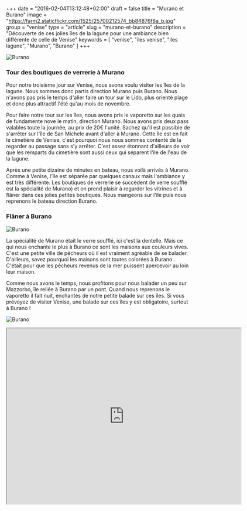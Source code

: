 +++
date = "2016-02-04T13:12:48+02:00"
draft = false
title = "Murano et Burano"
image = "https://farm2.staticflickr.com/1525/25700212574_bb84876f8a_b.jpg"
group = "venise"
type = "article"
slug = "murano-et-burano"
description = "Découverte de ces jolies îles de la lagune pour une ambiance bien différente de celle de Venise"
keywords = [
	"venise",
	"iles venise",
	"iles lagune",
	"Murano",
	"Burano"
	]
+++


![Burano](https://farm2.staticflickr.com/1525/25700212574_bb84876f8a_b.jpg)

### Tour des boutiques de verrerie à Murano

Pour notre troisième jour sur Venise, nous avons voulu visiter les îles de la lagune. Nous sommes donc partis direction Murano puis Burano. Nous n'avons pas pris le temps d'aller faire un tour sur le Lido, plus orienté plage et donc plus attractif l'été qu'au mois de novembre.

Pour faire notre tour sur les îles, nous avons pris le vaporetto sur les quais de fundamente nove le matin, direction Murano.
Nous avons pris deux pass valables toute la journée, au prix de 20€ l'unité.
Sachez qu'il est possible de s'arrêter sur l'île de San Michele avant d'aller à Murano. Cette île est en fait le cimetière de Venise, c'est pourquoi nous nous sommes contenté de la regarder au passage sans s'y arrêter. C'est assez étonnant d'ailleurs de voir que les remparts du cimetière sont aussi ceux qui séparent l'ile de l'eau de la lagune.

Après une petite dizaine de minutes en bateau, nous voilà arrivés à Murano. Comme à Venise, l'île est séparée par quelques canaux mais l'ambiance y est très différente. Les boutiques de verrerie se succèdent (le verre soufflé est la spécialité de Murano) et on prend plaisir à regarder les vitrines et à flâner dans ces jolies petites boutiques. Nous mangeons sur l'île puis nous reprenons le bateau direction Burano.

### Flâner à Burano

![Burano](https://farm1.staticflickr.com/608/23288893722_21f5851c11_b.jpg)

La spécialité de Murano était le verre soufflé, ici c'est la dentelle. Mais ce qui nous enchante le plus à Burano ce sont les maisons aux couleurs vives. C'est une petite ville de pécheurs où il est vraiment agréable de se balader. D'ailleurs, savez pourquoi les maisons sont toutes colorées à Burano . C'était pour que les pêcheurs revenus de la mer puissent apercevoir au loin leur maison.

Comme nous avons le temps, nous profitons pour nous balader un peu sur Mazzorbo, île reliée à Burano par un pont. Quand nous reprenons le vaporetto il fait nuit, enchantés de notre petite balade sur ces îles. Si vous prévoyez de visiter Venise, une balade sur ces îles y est obligatoire, surtout à Burano !

![Burano](https://farm2.staticflickr.com/1469/25744816653_75fd1ab979_b.jpg)

<iframe src="https://www.google.com/maps/d/embed?mid=10SHPKp8ZOlK-D6Ha6SXsnjT7Ans" width="640" height="480" class="center-block iframe"></iframe>
